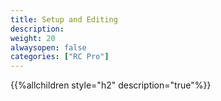 ```yaml
---
title: Setup and Editing
description:
weight: 20
alwaysopen: false
categories: ["RC Pro"]
---
```


{{%allchildren style="h2" description="true"%}}
